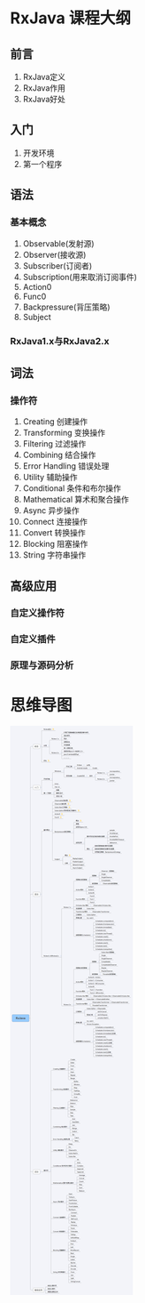 # RxJava 课程大纲
## 前言
1. RxJava定义
2. RxJava作用
3. RxJava好处

## 入门
1. 开发环境
2. 第一个程序

## 语法
### 基本概念
1. Observable(发射源)
2. Observer(接收源)
3. Subscriber(订阅者)
4. Subscription(用来取消订阅事件) 
5. Action0
6. Func0
7. Backpressure(背压策略)
8. Subject

### RxJava1.x与RxJava2.x
## 词法
### 操作符
1. Creating 创建操作
2. Transforming 变换操作
3. Filtering 过滤操作
4. Combining 结合操作
5. Error Handling 错误处理
6. Utility 辅助操作
7. Conditional 条件和布尔操作
8. Mathematical 算术和聚合操作 
9. Async 异步操作
10. Connect 连接操作 
11. Convert 转换操作 
12. Blocking 阻塞操作
13. String 字符串操作 

## 高级应用
### 自定义操作符
### 自定义插件
### 原理与源码分析
# 思维导图
![思维导图](RxJava.png)